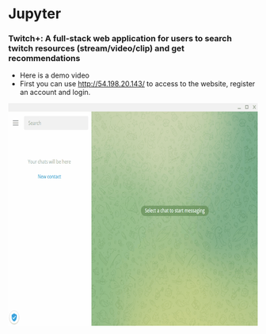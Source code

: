 # Jupyter
### Twitch+: A full-stack web application for users to search twitch resources (stream/video/clip) and get recommendations

* Here is a demo video
* First you can use http://54.198.20.143/ to access to the website, register an account and login.
<img src="https://github.com/Larry-Wendy/Financial_chatbot/blob/main/Gif/1-searchbot.gif" width="700" height="450"/>
